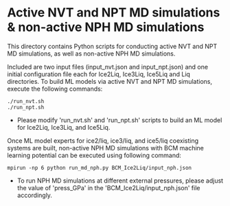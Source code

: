 # Active NVT and NPT MD simulations & non-active NPH MD simulations

This directory contains Python scripts for conducting active NVT and NPT MD simulations, as well as non-active NPH MD simulations.

Included are two input files (input_nvt.json and input_npt.json) and one initial configuration file each for Ice2Liq, Ice3Liq, Ice5Liq and Liq directories. To build ML models via active NVT and NPT MD simulations, execute the following commands:
```
./run_nvt.sh
./run_npt.sh
```
- Please modify 'run_nvt.sh' and 'run_npt.sh' scripts to build an ML model for Ice2Liq, Ice3Liq, and Ice5Liq.


Once ML model experts for ice2/liq, ice3/liq, and ice5/liq coexisting systems are built, non-active NPH MD simulations with BCM machine learning potential can be executed using following command:
 ```
 mpirun -np 6 python run_md_nph.py BCM_Ice2Liq/input_nph.json
 ```
- To run NPH MD simulations at different external pressures, please adjust the value of 'press_GPa' in the 'BCM_Ice2Liq/input_nph.json' file accordingly.

